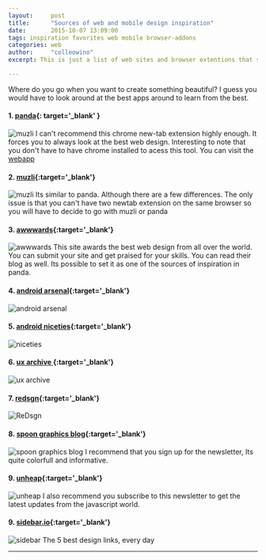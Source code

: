 ```yaml
---
layout:     post
title:      "Sources of web and mobile design inspiration"
date:       2015-10-07 13:09:00
tags: inspiration favorites web mobile browser-addons
categories: web
author:     "colleowino"
excerpt: This is just a list of web sites and browser extentions that showcase the best digital designs and helps keep you in the loop regarding web/mobile trends.

---
```

Where do you go when you want to create something beautiful? I guess you would have to look around at the best apps around to learn from the best. 

#### 1. [panda](http://www.usepanda.com/){: target='_blank' }
![muzli](/img/panda.png)
I can't recommend this chrome new-tab extension highly enough. It forces you to always look at the best web design. Interesting to note that you don't have to have chrome installed to acess this tool. You can visit the [webapp](http://usepanda.com/app/#/)

#### 2. [muzli](http://muz.li/){:target='_blank'} 
![muzli](/img/muzli.png)
Its similar to panda. Although there are a few differences. The only issue is that you can't have two newtab extension on the same browser so you will have to decide to go with muzli or panda 

#### 3. [awwwards](http://www.awwwards.com/){:target='_blank'}
![awwwards](/img/awwwards.png)
This site awards the best web design from all over the world. You can submit your site and get praised for your skills. You can read their blog as well. Its possible to set it as one of the sources of inspiration in panda.

#### 4. [android arsenal](https://android-arsenal.com/){:target='_blank'}
![android arsenal](/img/android-arsenal.png)

#### 5. [android niceties](http://androidniceties.tumblr.com/){:target='_blank'}
![niceties](/img/niceties.png)

#### 6. [ux archive ](http://uxarchive.com/){:target='_blank'}
![ux archive](/img/uxarchive.png)

#### 7. [redsgn](http://redsgn.co/){:target='_blank'}
![ReDsgn](/img/redsgn.png)

#### 8. [spoon graphics blog](http://blog.spoongraphics.co.uk/){:target='_blank'}
![spoon graphics blog](/img/spoongraphics.png)
I recommend that you sign up for the newsletter, Its quite colorfull and informative.

#### 9. [unheap](http://www.unheap.com/){:target='_blank'}
![unheap](/img/unheap.png)
I also recommend you subscribe to this newsletter to get the latest updates from the javascript world.

#### 9. [sidebar.io](http://sidebar.io/){:target='_blank'}
![sidebar](/img/sidebar.png)
The 5 best design links, every day

-----


